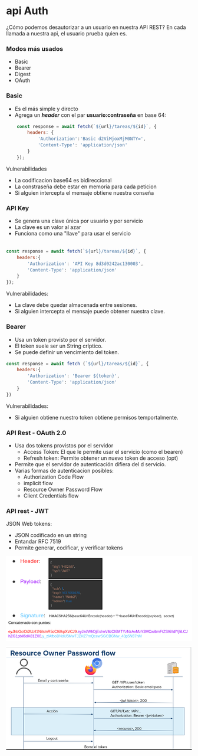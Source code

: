 # api Auth

¿Cómo podemos desautorizar a un usuario en nuestra API REST? En cada llamada a nuestra api, el usuario prueba quien es.

### Modos más usados

- Basic
- Bearer
- Digest
- OAuth

### Basic

- Es el más simple y directo
- Agrega un ***header*** con el par **usuario:contraseña** en base 64:
```javascript
    const response = await fetch(`${url}/tareas/${id}`, {
        headers: {
            'Authorization':'Basic d2ViMjoxMjM0NTY=',
            'Content-Type': 'application/json'
        }
    });
```
Vulnerabilidades

- La codificacion base64 es bidireccional
- La constraseña debe estar en memoria para cada peticion
- Si alguien intercepta el mensaje obtiene nuestra conseña

### API Key

- Se genera una clave única por usuario y por servicio
- La clave es un valor al azar
- Funciona como una "llave" para usar el servicio

```javascript

const response = await fetch(`${url}/tareas/${id}`, {
    headers:{
        'Authorization': 'API Key 8d3d0242ac130003',
        'Content-Type': 'application/json'
    }
});

```

Vulnerabilidades:

- La clave debe quedar almacenada entre sesiones.
- Si alguien intercepta el mensaje puede obtener nuestra clave.

### Bearer
- Usa un token provisto por el servidor.
- El token suele ser un String críptico.
- Se puede definir un vencimiento del token.

```javascript
const response = await fetch (`${url}/tareas/${id}`, {
    headers:{
        'Authorization': 'Bearer ${token}',
        'Content-Type': 'application/json'
    }
})
```

Vulnerabilidades:

- Si alguien obtiene nuestro token obtiene permisos temportalmente.

### API Rest - OAuth 2.0
- Usa dos tokens provistos por el servidor
  - Access Token: El que le permite usar el servicio (como el bearen)
  - Refresh token: Permite obtener un nuevo token de acceso (opt)
- Permite que el servidor de autenticación difiera del d servicio.
- Varias formas de autenticacion posibles:
  - Authorization Code Flow
  - implicit flow
  - Resource Owner Password Flow
  - Client Credentials flow

### API rest - JWT

JSON Web tokens:
- JSON codificado en un string
- Entandar RFC 7519
- Permite generar, codificar, y verificar tokens

![ejemplo](img/jwt.png)

![ejemplo](img/ropf.png)

